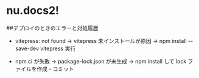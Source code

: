 # nu.docs2!

##デプロイのときのエラーと対処履歴
- vitepress: not found
→ vitepress 未インストールが原因 → npm install --save-dev vitepress 実行

- npm ci が失敗
→ package-lock.json が未生成 → npm install して lock ファイルを作成・コミット
